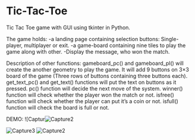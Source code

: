 # Tic-Tac-Toe
Tic Tac Toe game with GUI using tkinter in Python.

The game holds:
-a landing page containing selection buttons: Single-player, multiplayer or exit.
-a game-board containing nine tiles to play the game along with other.
-Display the message, who won the match.

Description of other functions:
gameboard_pc() and gameboard_pl() will create the another geometry to play the game. It will add 9 buttons on 3×3 board of the game (Three rows of buttons containing three buttons each).
get_text_pc() and get_text() functions will put the text on buttons as it pressed.
pc() function will decide the next move of the system.
winner() function will check whether the player won the match or not.
isfree() function will check whether the player can put it’s a coin or not.
isfull() function will check the board is full or not.

DEMO:
![Captur![Capture2](https://user-images.githubusercontent.com/92831062/171474665-2fb98f69-25a0-436a-9522-03ae9d0bc6e5.PNG)

![Capture3](https://user-images.githubusercontent.com/92831062/171474695-bd7f59ec-a68f-4389-8a04-1c838e4788d1.PNG)
![Capture2](https://user-images.githubusercontent.com/92831062/171475690-2878ab89-3387-45bd-b898-e63346a51581.PNG)
